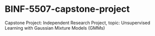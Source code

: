 # BINF-5507-capstone-project
Capstone Project: Independent Research Project, topic: Unsupervised Learning with Gaussian Mixture Models (GMMs)
